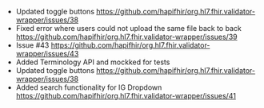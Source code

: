 * Updated toggle buttons https://github.com/hapifhir/org.hl7.fhir.validator-wrapper/issues/38
* Fixed error where users could not upload the same file back to back https://github.com/hapifhir/org.hl7.fhir.validator-wrapper/issues/39
* Issue #43 https://github.com/hapifhir/org.hl7.fhir.validator-wrapper/issues/43
* Added Terminology API and mockked for tests
* Updated toggle buttons https://github.com/hapifhir/org.hl7.fhir.validator-wrapper/issues/38
* Added search functionality for IG Dropdown https://github.com/hapifhir/org.hl7.fhir.validator-wrapper/issues/41